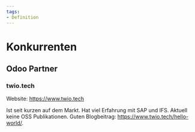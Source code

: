 ```yaml
---
tags:
- Definition
---
```

# Konkurrenten

## Odoo Partner

### twio.tech

Website: <https://www.twio.tech>

Ist seit kurzen auf dem Markt. Hat viel Erfahrung mit SAP und IFS. Aktuell keine OSS Publikationen. Guten Blogbeitrag: https://www.twio.tech/hello-world/.
